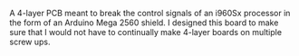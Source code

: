 A 4-layer PCB meant to break the control signals of an i960Sx processor in the
form of an Arduino Mega 2560 shield. I designed this board to make sure that I
would not have to continually make 4-layer boards on multiple screw ups. 
